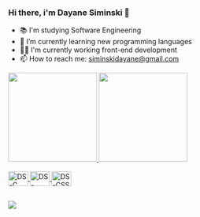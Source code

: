 ### Hi there, i'm Dayane Siminski 👋

- 📚 I'm studying Software Engineering
- 🌱 I’m currently learning new programming languages 
- 🐱‍👤 I'm currently working front-end development
- 📫 How to reach me: siminskidayane@gmail.com

<div>
  <a href="https://github.com/DSiminski">
  <img height="180em" src="https://github-readme-stats.vercel.app/api?username=DSiminski&show_icons=true&theme=midnight-purple&include_all_commits=true&count_private=true"/>
  <img height="180em" src="https://github-readme-stats.vercel.app/api/top-langs/?username=DSiminski&layout=compact&langs_count=7&theme=midnight-purple"/>
</div>
<div style="display: inline_block"><br>
  <img align="center" alt="DS-C" height="30" width="40" src="https://cdn.jsdelivr.net/gh/devicons/devicon/icons/c/c-line.svg">
  <img align="center" alt="DS-HTML" height="30" width="40" src="https://cdn.jsdelivr.net/gh/devicons/devicon/icons/html5/html5-plain.svg">
  <img align="center" alt="DS-CSS" height="30" width="40" src="https://cdn.jsdelivr.net/gh/devicons/devicon/icons/css3/css3-plain.svg">
</div>
  
  ##
  
  <div>
  <a href="https://www.linkedin.com/in/dayane-siminski-990760220" target="_blank"><img src="https://img.shields.io/badge/-LinkedIn-%230077B5?style=for-the-badge&logo=linkedin&logoColor=white" target="_blank"></a> 
    
  <div>
